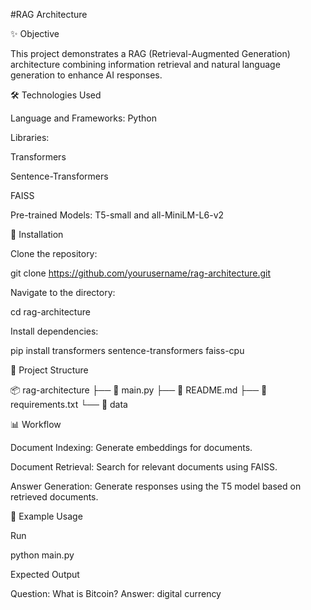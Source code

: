 #RAG Architecture

 

✨ Objective

This project demonstrates a RAG (Retrieval-Augmented Generation) architecture combining information retrieval and natural language generation to enhance AI responses.

🛠️ Technologies Used

Language and Frameworks: Python

Libraries:

Transformers

Sentence-Transformers

FAISS

Pre-trained Models: T5-small and all-MiniLM-L6-v2

📜 Installation

Clone the repository:

git clone https://github.com/yourusername/rag-architecture.git

Navigate to the directory:

cd rag-architecture

Install dependencies:

pip install transformers sentence-transformers faiss-cpu

📂 Project Structure

📦 rag-architecture
├── 📄 main.py
├── 📄 README.md
├── 📄 requirements.txt
└── 📂 data

📊 Workflow

Document Indexing: Generate embeddings for documents.

Document Retrieval: Search for relevant documents using FAISS.

Answer Generation: Generate responses using the T5 model based on retrieved documents.

📖 Example Usage

Run

python main.py

Expected Output

Question: What is Bitcoin?
Answer: digital currency
